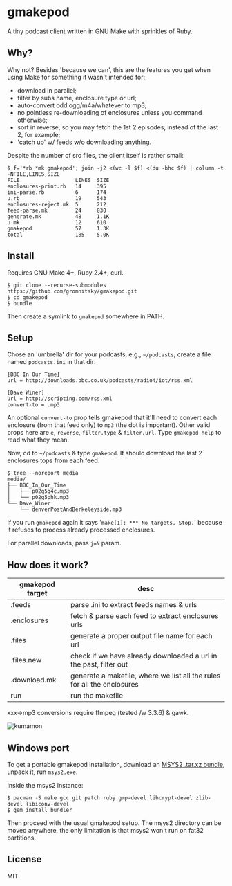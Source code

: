 # gmakepod

A tiny podcast client written in GNU Make with sprinkles of Ruby.

## Why?

Why not? Besides 'because we can', this are the features you get when
using Make for something it wasn't intended for:

* download in parallel;
* filter by subs name, enclosure type or url;
* auto-convert odd ogg/m4a/whatever to mp3;
* no pointless re-downloading of enclosures unless you command
  otherwise;
* sort in reverse, so you may fetch the 1st 2 episodes, instead of the
  last 2, for example;
* 'catch up' w/ feeds w/o downloading anything.

Despite the number of src files, the client itself is rather small:

~~~
$ f='*rb *mk gmakepod'; join -j2 <(wc -l $f) <(du -bhc $f) | column -t -NFILE,LINES,SIZE
FILE                  LINES  SIZE
enclosures-print.rb   14     395
ini-parse.rb          6      174
u.rb                  19     543
enclosures-reject.mk  5      212
feed-parse.mk         24     830
generate.mk           48     1.1K
u.mk                  12     610
gmakepod              57     1.3K
total                 185    5.0K
~~~

## Install

Requires GNU Make 4+, Ruby 2.4+, curl.

~~~
$ git clone --recurse-submodules https://github.com/gromnitsky/gmakepod.git
$ cd gmakepod
$ bundle
~~~

Then create a symlink to `gmakepod` somewhere in PATH.

## Setup

Chose an 'umbrella' dir for your podcasts, e.g., `~/podcasts`; create
a file named `podcasts.ini` in that dir:

~~~
[BBC In Our Time]
url = http://downloads.bbc.co.uk/podcasts/radio4/iot/rss.xml

[Dave Winer]
url = http://scripting.com/rss.xml
convert-to = .mp3
~~~

An optional `convert-to` prop tells gmakepod that it'll need to
convert each enclosure (from that feed only) to `mp3` (the dot is
important). Other valid props here are `e`, `reverse`, `filter.type` &
`filter.url`. Type `gmakepod help` to read what they mean.

Now, cd to `~/podcasts` & type `gmakepod`. It should download the last
2 enclosures tops from each feed.

~~~
$ tree --noreport media
media/
├── BBC_In_Our_Time
│   ├── p02q5q4c.mp3
│   └── p02q5phk.mp3
└── Dave_Winer
    └── denverPostAndBerkeleyside.mp3
~~~

If you run `gmakepod` again it says '`make[1]: *** No targets.
Stop.`' because it refuses to process already processed enclosures.

For parallel downloads, pass `j=N` param.

## How does it work?

gmakepod target  | desc
---------------- | -------------------------------------------------------------
.feeds           | parse .ini to extract feeds names & urls
.enclosures      | fetch & parse each feed to extract enclosures urls
.files           | generate a proper output file name for each url
.files.new       | check if we have already downloaded a url in the past, filter out
.download.mk     | generate a makefile, where we list all the rules for all the enclosures
run              | run the makefile

xxx->mp3 conversions require ffmpeg (tested /w 3.3.6) & gawk.

![kumamon](https://ultraimg.com/images/2018/04/23/MTW8.jpg)

## Windows port

To get a portable gmakepod installation, download an [MSYS2 .tar.xz
bundle](http://repo.msys2.org/distrib/x86_64/), unpack it, run
`msys2.exe`.

Inside the msys2 instance:

~~~
$ pacman -S make gcc git patch ruby gmp-devel libcrypt-devel zlib-devel libiconv-devel
$ gem install bundler
~~~

Then proceed with the usual gmakepod setup. The msys2 directory can be
moved anywhere, the only limitation is that msys2 won't run on fat32
partitions.

## License

MIT.
